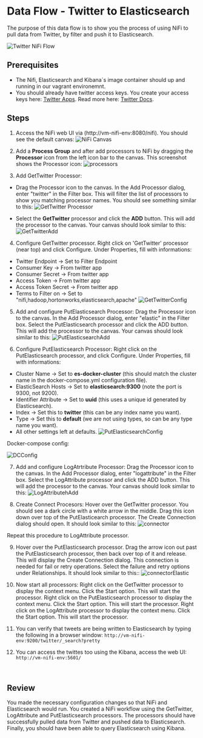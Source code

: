# Data Flow - Twitter to Elasticsearch

The purpose of this data flow is to show you the process of using NiFi to pull data from Twitter, by filter and push it to Elasticsearch.

![Twitter NiFi Flow](images/twitter-flow.PNG)

## Prerequisites
* The Nifi, Elasticsearch and Kibana´s image container should up and running in our vagrant environemnt.
* You should already have twitter access keys. You create your access keys here: [Twitter Apps](https://apps.twitter.com/). Read more here: [Twitter Docs](https://dev.twitter.com/oauth/overview/application-owner-access-tokens).

## Steps
1. Access the NiFi web UI via (http://vm-nifi-env:8080/nifi). You should see the default canvas:
![NiFi Canvas](images/image1.png)

2. Add a **Process Group** and after add processors to NiFi by dragging the **Processor** icon from the left icon bar to the canvas. This screenshot shows the Processor icon:
![processors](images/image2.png)

3. Add GetTwitter Processor: 
* Drag the Processor icon to the canvas. In the Add Processor dialog, enter "twitter" in the Filter box. This will filter the list of processors to show you matching processor names. You should see something similar to this:
![GetTwitter Processor](images/image3.png)

* Select the **GetTwitter** processor and click the **ADD** button. This will add the processor to the canvas. Your canvas should look similar to this:
![GetTwitterAdd](images/image3.1.png)


4. Configure GetTwitter processor. Right click on 'GetTwitter' processor (near top) and click Configure. Under Properties, fill with informations:
- Twitter Endpoint -> Set to Filter Endpoint
- Consumer Key -> From twitter app
- Consumer Secret -> From twitter app
- Access Token -> From twitter app
- Access Token Secret -> From twitter app
- Terms to Filter on -> Set to "nifi,hadoop,hortonworks,elasticsearch,apache"
![GetTwitterConfig](images/image4.png)

5. Add and configure PutElasticsearch Processor: Drag the Processor icon to the canvas. In the Add Processor dialog, enter "elastic" in the Filter box. Select the PutElasticsearch processor and click the ADD button. This will add the processor to the canvas. Your canvas should look similar to this:
![PutElasticsearchAdd](images/image5.png)

6. Configure PutElasticsearch Processor: Right click on the PutElasticsearch processor, and click Configure. Under Properties, fill with informations:
- Cluster Name -> Set to **es-docker-cluster** (this should match the cluster name in the docker-compose.yml configuration file).
- ElasticSearch Hosts -> Set to **elasticsearch:9300** (note the port is 9300, not 9200).
- Identifier Attribute -> Set to **uuid** (this uses a unique id generated by Elasticsearch).
- Index -> Set this to **twitter** (this can be any index name you want).
- Type -> Set this to **default** (we are not using types, so can be any type name you want).
- All other settings left at defaults.
![PutElasticsearchConfig](images/image6.png)


Docker-compose config:

![DCConfig](images/elasticConfig.png)


7.  Add and configure LogAtrtribute Processor: Drag the Processor icon to the canvas. In the Add Processor dialog, enter "logattribute" in the Filter box. Select the LogAttribute processor and click the ADD button. This will add the processor to the canvas. Your canvas should look similar to this:
![LogAttributehAdd](images/image7.png)

8. Create Connect Procesors: Hover over the GetTwitter processor. You should see a dark circle with a white arrow in the middle. Drag this icon down over top of the PutElasticearch processor. The Create Connection dialog should open. It should look similar to this:
![connector](images/image8.png)

Repeat this procedure to LogAttribute processor.

9. Hover over the PutElasticsearch processor. Drag the arrow icon out past the PutElasticsearch processor, then back over top of it and release. This will display the Create Connection dialog. This connection is needed for fail or retry operations. Select the failure and retry options under Relationships. It should look similar to this::
![connectorElastic](images/image9.png)

10. Now start all processors: Right click on the GetTwitter processor to display the context menu. Click the Start option. This will start the processor. Right click on the PutElasticsearch processor to display the context menu. Click the Start option. This will start the processor. Right click on the LogAttribute processor to display the context menu. Click the Start option. This will start the processor.

11. You can verify that tweets are being written to Elasticsearch by typing the following in a browser window:
```http://vm-nifi-env:9200/twitter/_search?pretty```

12. You can access the twittes too using the Kibana, access the web UI: 
```http://vm-nifi-env:5601/```


<br>

## Review
You made the necessary configuration changes so that NiFi and Elasticsearch would run. You created a NiFi workflow using the GetTwitter, LogAttribute and PutElasticsearch processors. The processors should have successfully pulled data from Twitter and pushed data to Elasticsearch. Finally, you should have been able to query Elasticsearch using Kibana.
